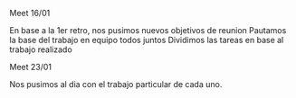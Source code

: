 Meet 16/01

En base a la 1er retro, nos pusimos nuevos objetivos de reunion Pautamos la base del trabajo en equipo todos juntos Dividimos las tareas en base al trabajo realizado

Meet 23/01

Nos pusimos al dia con el trabajo particular de cada uno.